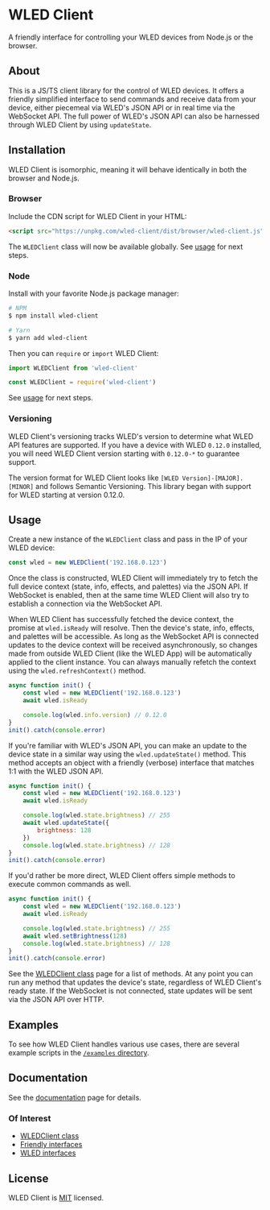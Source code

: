 # WLED Client

A friendly interface for controlling your WLED devices from Node.js or the browser.

## About

This is a JS/TS client library for the control of WLED devices. It offers a friendly simplified interface to send commands and receive data from your device, either piecemeal via WLED's JSON API or in real time via the WebSocket API. The full power of WLED's JSON API can also be harnessed through WLED Client by using `updateState`.

## Installation
WLED Client is isomorphic, meaning it will behave identically in both the browser and Node.js.
### Browser
Include the CDN script for WLED Client in your HTML:

```html
<script src="https://unpkg.com/wled-client/dist/browser/wled-client.js"></script>
```

The `WLEDClient` class will now be available globally. See [usage](#usage) for next steps.

### Node
Install with your favorite Node.js package manager:

```bash
# NPM
$ npm install wled-client

# Yarn
$ yarn add wled-client
```

Then you can `require` or `import` WLED Client:

```ts
import WLEDClient from 'wled-client'
```
```js
const WLEDClient = require('wled-client')
```

See [usage](#usage) for next steps.

### Versioning

WLED Client's versioning tracks WLED's version to determine what WLED API features are supported. If you have a device with WLED `0.12.0` installed, you will need WLED Client version starting with `0.12.0-*` to guarantee support.

The version format for WLED Client looks like `[WLED Version]-[MAJOR].[MINOR]` and follows Semantic Versioning. This library began with support for WLED starting at version 0.12.0.

## Usage

Create a new instance of the `WLEDClient` class and pass in the IP of your WLED device:

```js
const wled = new WLEDClient('192.168.0.123')
```

Once the class is constructed, WLED Client will immediately try to fetch the full device context (state, info, effects, and palettes) via the JSON API. If WebSocket is enabled, then at the same time WLED Client will also try to establish a connection via the WebSocket API.

When WLED Client has successfully fetched the device context, the promise at `wled.isReady` will resolve. Then the device's state, info, effects, and palettes will be accessible. As long as the WebSocket API is connected updates to the device context will be received asynchronously, so changes made from outside WLED Client (like the WLED App) will be automatically applied to the client instance. You can always manually refetch the context using the `wled.refreshContext()` method.

```js
async function init() {
	const wled = new WLEDClient('192.168.0.123')
	await wled.isReady

	console.log(wled.info.version) // 0.12.0
}
init().catch(console.error)
```

If you're familiar with WLED's JSON API, you can make an update to the device state in a similar way using the `wled.updateState()` method. This method accepts an object with a friendly (verbose) interface that matches 1:1 with the WLED JSON API.

```js
async function init() {
	const wled = new WLEDClient('192.168.0.123')
	await wled.isReady

	console.log(wled.state.brightness) // 255
	await wled.updateState({
		brightness: 128
	})
	console.log(wled.state.brightness) // 128
}
init().catch(console.error)
```

If you'd rather be more direct, WLED Client offers simple methods to execute common commands as well.

```js
async function init() {
	const wled = new WLEDClient('192.168.0.123')
	await wled.isReady

	console.log(wled.state.brightness) // 255
	await wled.setBrightness(128)
	console.log(wled.state.brightness) // 128
}
init().catch(console.error)
```

See the [WLEDClient class](https://shiftlimits.github.io/wled-client/classes/client.WLEDClient.html) page for a list of methods. At any point you can run any method that updates the device's state, regardless of WLED Client's ready state. If the WebSocket is not connected, state updates will be sent via the JSON API over HTTP.

## Examples

To see how WLED Client handles various use cases, there are several example scripts in the [`/examples` directory](https://github.com/ShiftLimits/wled-client/tree/main/examples).

## Documentation

See the [documentation](https://shiftlimits.github.io/wled-client/) page for details.

### Of Interest
- [WLEDClient class](https://shiftlimits.github.io/wled-client/classes/client.WLEDClient.html)
- [Friendly interfaces](https://shiftlimits.github.io/wled-client/modules/types_client.html)
- [WLED interfaces](https://shiftlimits.github.io/wled-client/modules/types_wled.html)

## License

WLED Client is [MIT](LICENSE) licensed.
